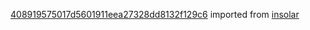 [408919575017d5601911eea27328dd8132f129c6](https://github.com/insolar/insolar/commit/408919575017d5601911eea27328dd8132f129c6) imported from [insolar](https://github.com/insolar/insolar)
